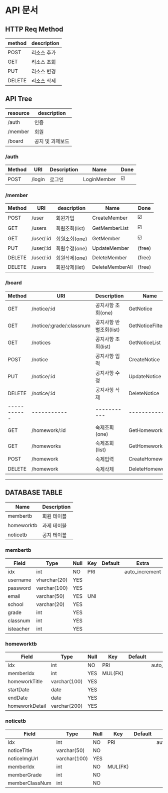 # API 문서

## HTTP Req Method

| method | description |
| ------ | ----------- |
| POST   | 리소스 추가 |
| GET    | 리소스 조회 |
| PUT    | 리소스 변경 |
| DELETE | 리소스 삭제 |



## API Tree

| resource | description      |
| -------- | ---------------- |
| /auth    | 인증             |
| /member  | 회원             |
| /board   | 공지 및 과제보드 |



### /auth

| Method | URI    | Description | Name        | Done                    |
| ------ | ------ | ----------- | ----------- | ----------------------- |
| POST   | /login | 로그인      | LoginMember | :ballot_box_with_check: |



### /member

| Method | URI       | description    | Name            | Done                    |
| ------ | --------- | -------------- | --------------- | ----------------------- |
| POST   | /user     | 회원가입       | CreateMember    | :ballot_box_with_check: |
| GET    | /users    | 회원조회(list) | GetMemberList   | :ballot_box_with_check: |
| GET    | /user/:id | 회원조회(one)  | GetMember       | :ballot_box_with_check: |
| PUT    | /user/:id | 회원수정(one)  | UpdateMember    | (free)                  |
| DELETE | /user/:id | 회원삭제(one)  | DeleteMember    | (free)                  |
| DELETE | /users    | 회원삭제(list) | DeleteMemberAll | (free)                  |



### /board

| Method      | URI                      | Description             | Name            | Done                    |
| ----------- | ------------------------ | ----------------------- | --------------- | ----------------------- |
| GET         | /notice/:id              | 공지사항 조회(one)      | GetNotice       | :ballot_box_with_check: |
| GET         | /notice/:grade/:classnum | 공지사항 반별조회(list) | GetNoticeFilter |                         |
| GET         | /notices                 | 공지사항 조회(list)     | GetNoticeList   | :ballot_box_with_check: |
| POST        | /notice                  | 공지사항 입력           | CreateNotice    | :ballot_box_with_check: |
| PUT         | /notice/:id              | 공지사항 수정           | UpdateNotice    | (free)                  |
| DELETE      | /notice/:id              | 공지사항 삭제           | DeleteNotice    | (free)                  |
| ----------- | -----------              | -----------             | -----------     |                         |
| GET         | /homework/:id            | 숙제조회(one)           | GetHomework     |                         |
| GET         | /homeworks               | 숙제조회(list)          | GetHomeworkList | :ballot_box_with_check: |
| POST        | /homework                | 숙제입력                | CreateHomework  | :ballot_box_with_check: |
| DELETE      | /homework                | 숙제삭제                | DeleteHomework  | (free)                  |



----



## DATABASE TABLE

| Name       | Description |
| ---------- | ----------- |
| membertb   | 회원 테이블 |
| homeworktb | 과제 테이블 |
| noticetb   | 공지 테이블 |



### membertb

| Field     | Type         | Null | Key  | Default | Extra          |
| --------- | ------------ | ---- | ---- | ------- | -------------- |
| idx       | int          | NO   | PRI  |         | auto_increment |
| username  | vharchar(20) | YES  |      |         |                |
| password  | varchar(100) | YES  |      |         |                |
| email     | varchar(50)  | YES  | UNI  |         |                |
| school    | varchar(20)  | YES  |      |         |                |
| grade     | int          | YES  |      |         |                |
| classnum  | int          | YES  |      |         |                |
| isteacher | int          | YES  |      |         |                |



### homeworktb

| Field          | Type         | Null | Key     | Default | Extra          |
| -------------- | ------------ | ---- | ------- | ------- | -------------- |
| idx            | int          | NO   | PRI     |         | auto_increment |
| memberIdx      | int          | YES  | MUL(FK) |         |                |
| homeworkTitle  | varchar(100) | YES  |         |         |                |
| startDate      | date         | YES  |         |         |                |
| endDate        | date         | YES  |         |         |                |
| homeworkDetail | varchar(200) | YES  |         |         |                |



### noticetb

| Field          | Type         | Null | Key     | Default | Extra          |
| -------------- | ------------ | ---- | ------- | ------- | -------------- |
| idx            | int          | NO   | PRI     |         | auto_increment |
| noticeTitle    | varchar(50)  | NO   |         |         |                |
| noticeImgUrl   | varchar(100) | YES  |         |         |                |
| memberIdx      | int          | NO   | MUL(FK) |         |                |
| memberGrade    | int          | NO   |         |         |                |
| memberClassNum | int          | NO   |         |         |                |

